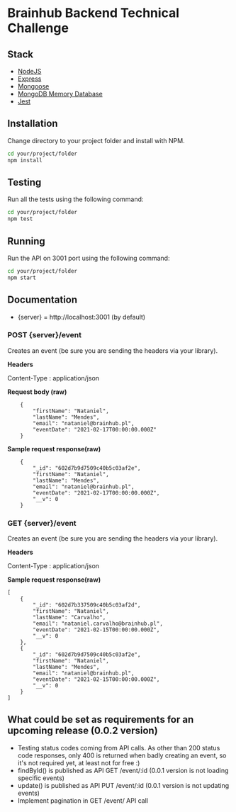 # Brainhub Backend Technical Challenge

## Stack
* [NodeJS](https://nodejs.org/en/)
* [Express](https://expressjs.com/)
* [Mongoose](https://mongoosejs.com/)
* [MongoDB Memory Database](https://github.com/nodkz/mongodb-memory-server)
* [Jest](https://jestjs.io/)

## Installation
Change directory to your project folder and install with NPM.

```bash
cd your/project/folder
npm install
```

## Testing

Run all the tests using the following command:

```bash
cd your/project/folder
npm test
```

## Running

Run the API on 3001 port using the following command:
```bash
cd your/project/folder
npm start
```

## Documentation

* {server} = http://localhost:3001 (by default)

### POST {server}/event

Creates an event (be sure you are sending the headers via your library).

**Headers**

Content-Type : application/json

**Request body (raw)**

```
    {
        "firstName": "Nataniel",
        "lastName": "Mendes",
        "email": "nataniel@brainhub.pl",
        "eventDate": "2021-02-17T00:00:00.000Z"
    }
```

**Sample request response(raw)**
```
    {
        "_id": "602d7b9d7509c40b5c03af2e",
        "firstName": "Nataniel",
        "lastName": "Mendes",
        "email": "nataniel@brainhub.pl",
        "eventDate": "2021-02-17T00:00:00.000Z",
        "__v": 0
    }
```

### GET {server}/event

Creates an event (be sure you are sending the headers via your library).

**Headers**

Content-Type : application/json

**Sample request response(raw)**
```
[
    {
        "_id": "602d7b337509c40b5c03af2d",
        "firstName": "Nataniel",
        "lastName": "Carvalho",
        "email": "nataniel.carvalho@brainhub.pl",
        "eventDate": "2021-02-15T00:00:00.000Z",
        "__v": 0
    },
    {
        "_id": "602d7b9d7509c40b5c03af2e",
        "firstName": "Nataniel",
        "lastName": "Mendes",
        "email": "nataniel@brainhub.pl",
        "eventDate": "2021-02-15T00:00:00.000Z",
        "__v": 0
    }
]
```

## What could be set as requirements for an upcoming release (0.0.2 version)
* Testing status codes coming from API calls. As other than 200 status code responses, only 400 is returned when badly creating an event, so it's not required yet, at least not for free :)
* findById() is published as API GET /event/:id (0.0.1 version is not loading specific events)
* update() is published as API PUT /event/:id (0.0.1 version is not updating events)
* Implement pagination in GET /event/ API call

